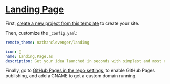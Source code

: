 # [Landing Page](https://github.com/nathanclevenger/landing-page/generate)

First, [create a new project from this template](https://github.com/nathanclevenger/landing-page/generate) to create your site.

Then, customize the `_config.yaml`:

```yaml
remote_theme: nathanclevenger/landing

icon: 🚀
name: Landing.Page.as
description: Get your idea launched in seconds with simplest and most easy-to-use landing page template you've ever worked with.
```

Finally, go to [GitHub Pages in the repo settings](../../settings/pages), to enable GitHub Pages publishing, and add a CNAME to get a custom domain running.
